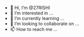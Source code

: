 - 👋 Hi, I’m @27RISHI
- 👀 I’m interested in ...
- 🌱 I’m currently learning ...
- 💞️ I’m looking to collaborate on ...
- 📫 How to reach me ...

<!---
27RISHI/27RISHI is a ✨ special ✨ repository because its `README.md` (this file) appears on your GitHub profile.
You can click the Preview link to take a look at your changes.
--->
